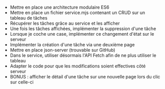 - Mettre en place une architecture modulaire ES6
- Mettre en place un fichier service.mjs contenant un CRUD sur un tableau de tâches
- Récupérer les tâches grâce au service et les afficher
- Une fois les tâches affichées, implémenter la suppression d'une tâche
- Lorsque je coche une case, implémenter ce changement d'état sur le serveur
- Implémenter la création d'une tâche via une deuxième page
- Mettre en place json-server (trouvable sur GitHub)
- Dans le service, utiliser désormais l'API Fetch afin de ne plus utiliser le tableau
- Adapter le code pour que les modifications soient effectives côté serveur
- BONUS : afficher le détail d'une tâche sur une nouvelle page lors du clic sur celle-ci